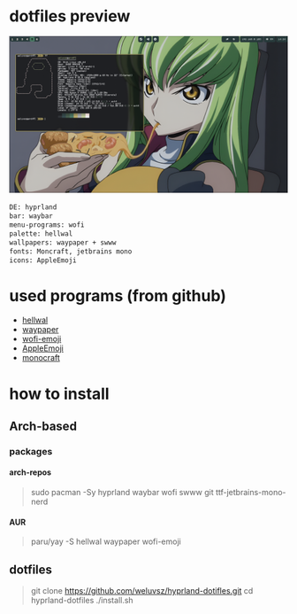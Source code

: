 # dotfiles preview

![alt text](https://github.com/weluvsz/hyprland-dotfiles/blob/main/screenshots/Pasted%20image%2020250713142449.png)

```
DE: hyprland
bar: waybar
menu-programs: wofi
palette: hellwal
wallpapers: waypaper + swww
fonts: Moncraft, jetbrains mono 
icons: AppleEmoji 
```
# used programs (from github)

- [hellwal](https://github.com/danihek/hellwal)
- [waypaper](https://github.com/anufrievroman/waypaper)
- [wofi-emoji](https://github.com/dln/wofi-emoji)
- [AppleEmoji](https://github.com/samuelngs/apple-emoji-linux)
- [monocraft](https://github.com/IdreesInc/Monocraft)
# how to install 

## Arch-based

### packages
#### arch-repos

>sudo pacman -Sy hyprland waybar wofi swww git ttf-jetbrains-mono-nerd

#### AUR

>paru/yay -S hellwal waypaper wofi-emoji

## dotfiles

>git clone https://github.com/weluvsz/hyprland-dotifles.git
>cd hyprland-dotfiles
>./install.sh


